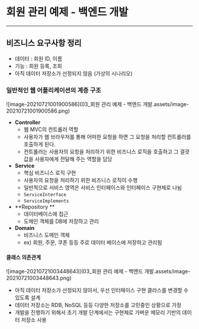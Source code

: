 # 회원 관리 예제 - 백엔드 개발

---



## 비즈니스 요구사항 정리

* 데이터 : 회원 ID, 이름
* 기능 : 회원 등록, 조회
* 아직 데이터 저장소가 선정되지 않음 (가상의 시나리오)



### 일반적인 웹 어플리케이션의 계층 구조

![image-20210721001900586](03_회원 관리 예제 - 백엔드 개발.assets/image-20210721001900586.png)



* **Controller**  
  * 웹 MVC의 컨트롤러 역할
  * 사용자가 웹 브라우저를 통해 어떠한 요청을 하면 그 요청을 처리할 컨트롤러를 호출하게 된다.
  * 컨트롤러는 사용자의 요청을 처리하기 위한 비즈니스 로직을 호출하고 그 결괏값을 사용자에게 전달해 주는 역할을 담당
* **Service**
  * 핵심 비즈니스 로직 구현
  * 사용자의 요청을 처리하기 위한 비즈니스 로직이 수행
  * 일반적으로 서비스 영역은 서비스 인터페이스와 인터페이스 구현체로 나뉨
  * `ServiceInterface`
  * `ServiceImplements`
* **Repository **
  * 데이터베이스에 접근
  * 도메인 객체를 DB에 저장하고 관리
* **Domain**
  * 비즈니스 도메인 객체
  * ex) 회원, 주문, 쿠폰 등등 주로 데이터 베이스에 저장하고 관리됨



#### 클래스 의존관계

![image-20210721003448643](03_회원 관리 예제 - 백엔드 개발.assets/image-20210721003448643.png)



* 아직 데이터 저장소가 선정되지 않아서, 우선 인터페이스 구현 클라스를 변경할 수 있도록 설계
* 데이터 저장소는 RDB, NoSQL 등등 다양한 저장소를 고민중인 상황으로 가정
* 개발을 진행하기 위해서 초기 개발 단계에서는 구현체로 가벼운 메모리 기반의 데이터 저장소 사용

